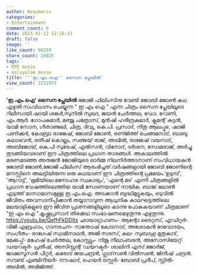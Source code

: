 ```yaml
---
author: Beaumaris
categories:
- Entertainment
comment_count: 0
date: 2023-02-12 12:16:13
draft: false
image: ''
like_count: 98259
share_count: 18025
tags:
- EMI movie
- malayalam movie
title: '''ഇ.എം.ഐ'' സൈന പ്ലേയിൽ'
view_count: 2231955
---
```


**'ഇ.എം.ഐ' സൈന പ്ലേയിൽ** ജോജി ഫിലിംസിനു വേണ്ടി ജോബി ജോണ്‍ കഥ എഴുതി സംവിധാനം ചെയ്യുന്ന " ഇ എം ഐ " എന്ന ചിത്രം സൈന പ്ലേയിലൂടെ റിലീസായി.ഷായി ശങ്കർ,സുനില്‍ സുഖദ, ജയന്‍ ചേര്‍ത്തല, ഡോ. റോണി, എം.ആര്‍. ഗോപകുമാര്‍, മഞ്ജു പത്രോസ്, മുന്‍ഷി ഹരീന്ദ്രകുമാര്‍, ക്ലമന്റ് കുട്ടന്‍, യാമി സോന, ഗീതാഞ്ജലി, ചിത്ര, ദിവ്യ, കെ.പി. പ്രസാദ്, നീതു ആലപ്പുഴ, ഷാജി പണിക്കര്‍, കോബ്രാ രാജേഷ്, ജോബി ജോണ്‍, രണ്ജിത്ത് ചെങ്ങമനാട്, ബാബു കലാഭവന്‍, രതീഷ് കൊല്ലം, സഞ്ജയ് രാജ്, അഖില്‍, രാജേഷ് വയനാട്, അബിജോയ്, കെ.പി സുരേഷ്, എല്‍സന്‍, വിനോദ്, ദര്‍ശന, സോമരാജ്, അര്‍ച്ചു തുടങ്ങിയവരാണ് ഈ ചിത്രത്തിലെ പ്രധാന താരങ്ങൾ. അകാലത്തില്‍ മരണമടഞ്ഞ അനുജന്‍ ജോജിയുടെ ഓര്‍മ്മ നിലനിര്‍ത്താനാണ് സംവിധായകൻ ജോബി ജോൺ,ജോജി ഫിലിംസ് ആരംഭിച്ചത്.വര്‍ഷങ്ങളായി ജോബി ജോണിന്റെ മനസ്സിനെ അലട്ടിയിരുന്ന ഒരു കഥയാണ് ഈ ചിത്രത്തിന്റെ പ്രമേയം.'ഉടുമ്പ്', 'ആറാട്ട്', 'ഭൂമിയിലെ മനോഹര സ്വകാര്യം', 'എന്റെ മഴ' എന്നീ ചിത്രങ്ങളില്‍ പ്രധാന വേഷത്തിലെത്തിയ യാമി സോണയാണ് നായിക. ബാങ്ക് ലോണ്‍ എടുത്ത് മാസാമാസമുള്ള ഇ.എം.ഐ. അടക്കാന്‍ ബുദ്ധിമുട്ടുകയും, ഒടുവിൽ ജീവിതം അവസാനിപ്പിക്കാന്‍ തയ്യാറാവുന്ന ആധുനിക കാലഘട്ടത്തിലെ മലയാളികളുടെ ഈ ജീവിത പ്രശ്‌നങ്ങളിലൂടെ കടന്നു പോകുകയാണ് ചിത്രമാണ് "ഇ എം ഐ ".കൃഷ്ണപ്രസാദ് തിരക്കഥ സംഭാഷണമെഴുതുന്നു എഴുതുന്നു. https://youtu.be/QefhFkDDlts ഛായാഗ്രഹണം- ആന്റോ ടൈറ്റസ്, എഡിറ്റര്‍- വിജി എബ്രഹാം, ഗാനരചന- സന്തോഷ് കോടനാട്, അശോകന്‍ ദേവോദയം, സംഗീതം- രാഗേഷ് സ്വാമിനാഥന്‍, അജി സരസ്, കല- സുബാഹു മുതുകാട്, മേക്കപ്പ്- മഹേഷ് ചേര്‍ത്തല, കോസ്റ്റ്യും- നിജു നീലാംബരന്‍, അസോസിയേറ്റ് ഡയറക്ടര്‍- പ്രതീഷ്, അസിസ്റ്റന്റ് ഡയറക്ടര്‍- ശാലിനി എസ്.ജോര്‍ജ്, ജാക്കുസൂസന്‍ പീറ്റര്‍, കരോട് ജയചന്ദ്രന്‍, ഗ്ലാട്‌സണ്‍ വില്‍സണ്‍, ജിനീഷ് ചന്ദ്രന്‍. സൗണ്ട് എഞ്ചിനീയര്‍- നൗഷാദ്, ഹെയര്‍ ട്രസ്സര്‍- ബോബി പ്രദീപ്, സ്റ്റില്‍- അഖില്‍, അഭിജിത്ത്.